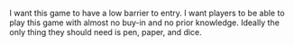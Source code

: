 I want this game to have a low barrier to entry. I want players to be able to play this game with almost no buy-in and no prior knowledge. Ideally the only thing they should need is pen, paper, and dice.